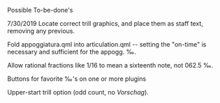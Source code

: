 Possible To-be-done's

7/30/2019
Locate correct trill graphics, and place them as staff text, removing any previous.

Fold appoggiatura.qml into articulation.qml -- setting the "on-time" is necessary and sufficient for the appogg. ‰.

Allow rational fractions like 1/16 to mean a sixteenth note, not 062.5 ‰.

Buttons for favorite ‰'s on one or more plugins

Upper-start trill option (odd count, no _Vorschag_).
